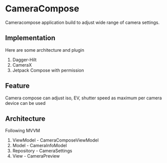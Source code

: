 # CameraCompose
Cameracompose application build to adjust wide range of camera settings.

## Implementation
Here are some architecture and plugin
1. Dagger-Hilt
2. CameraX
3. Jetpack Compose with permission

## Feature
Camera compose can adjust iso, EV, shutter speed as maximum per camera device can be used

## Architecture
Following MVVM
1. ViewModel - CameraComposeViewModel
2. Model - CameraInfoModel
3. Repository - CameraSettings
4. View - CameraPreview

